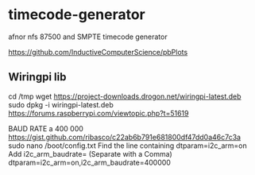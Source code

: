 # timecode-generator
afnor nfs 87500 and SMPTE timecode generator


https://github.com/InductiveComputerScience/pbPlots

## Wiringpi lib
cd /tmp
wget https://project-downloads.drogon.net/wiringpi-latest.deb
sudo dpkg -i wiringpi-latest.deb
https://forums.raspberrypi.com/viewtopic.php?t=51619


BAUD RATE a 400 000
https://gist.github.com/ribasco/c22ab6b791e681800df47dd0a46c7c3a
sudo nano /boot/config.txt
Find the line containing dtparam=i2c_arm=on
Add i2c_arm_baudrate=<new speed> (Separate with a Comma)
dtparam=i2c_arm=on,i2c_arm_baudrate=400000

